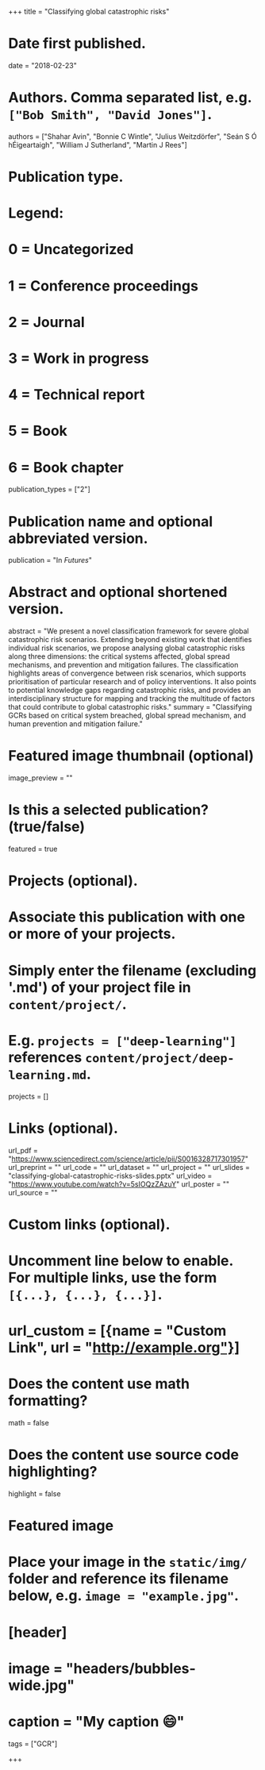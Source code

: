 +++
title = "Classifying global catastrophic risks"

# Date first published.
date = "2018-02-23"

# Authors. Comma separated list, e.g. `["Bob Smith", "David Jones"]`.
authors = ["Shahar Avin", "Bonnie C Wintle", "Julius Weitzdörfer", "Seán S Ó hÉigeartaigh", "William J Sutherland", "Martin J Rees"]

# Publication type.
# Legend:
# 0 = Uncategorized
# 1 = Conference proceedings
# 2 = Journal
# 3 = Work in progress
# 4 = Technical report
# 5 = Book
# 6 = Book chapter
publication_types = ["2"]

# Publication name and optional abbreviated version.
publication = "In *Futures*"

# Abstract and optional shortened version.
abstract = "We present a novel classification framework for severe global catastrophic risk scenarios. Extending beyond existing work that identifies individual risk scenarios, we propose analysing global catastrophic risks along three dimensions: the critical systems affected, global spread mechanisms, and prevention and mitigation failures. The classification highlights areas of convergence between risk scenarios, which supports prioritisation of particular research and of policy interventions. It also points to potential knowledge gaps regarding catastrophic risks, and provides an interdisciplinary structure for mapping and tracking the multitude of factors that could contribute to global catastrophic risks."
summary = "Classifying GCRs based on critical system breached, global spread mechanism, and human prevention and mitigation failure."

# Featured image thumbnail (optional)
image_preview = ""

# Is this a selected publication? (true/false)
featured = true

# Projects (optional).
#   Associate this publication with one or more of your projects.
#   Simply enter the filename (excluding '.md') of your project file in `content/project/`.
#   E.g. `projects = ["deep-learning"]` references `content/project/deep-learning.md`.
projects = []

# Links (optional).
url_pdf = "https://www.sciencedirect.com/science/article/pii/S0016328717301957"
url_preprint = ""
url_code = ""
url_dataset = ""
url_project = ""
url_slides = "classifying-global-catastrophic-risks-slides.pptx"
url_video = "https://www.youtube.com/watch?v=5sIOQzZAzuY"
url_poster = ""
url_source = ""

# Custom links (optional).
#   Uncomment line below to enable. For multiple links, use the form `[{...}, {...}, {...}]`.
# url_custom = [{name = "Custom Link", url = "http://example.org"}]

# Does the content use math formatting?
math = false

# Does the content use source code highlighting?
highlight = false

# Featured image
# Place your image in the `static/img/` folder and reference its filename below, e.g. `image = "example.jpg"`.
# [header]
# image = "headers/bubbles-wide.jpg"
# caption = "My caption 😄"

tags = ["GCR"]

+++

